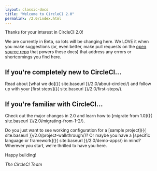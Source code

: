 ```yaml
---
layout: classic-docs
title: "Welcome to CircleCI 2.0"
permalink: /2.0/index.html
---
```


Thanks for your interest in CircleCI 2.0!

We are currently in Beta, so lots will be changing here. We LOVE it when you make suggestions (or, even better, make pull requests on the <a href="{{ site.gh_url }}">open source repo</a> that powers these docs) that address any errors or shortcomings you find here.

## If you're completely new to CircleCI...

Read about [what we do]({{ site.baseurl }}/2.0/about-circleci/) and follow up with your [first steps]({{ site.baseurl }}/2.0/first-steps/).

## If you're familiar with CircleCI...

Check out the major changes in 2.0 and learn how to [migrate from 1.0]({{ site.baseurl }}/2.0/migrating-from-1-2/).

Do you just want to see working configuration for a [sample project]({{ site.baseurl }}/2.0/project-walkthrough/)? Or maybe you have a [specific language or framework]({{ site.baseurl }}/2.0/demo-apps/) in mind? Wherever you start, we’re thrilled to have you here.

Happy building!

_The CircleCI Team_
